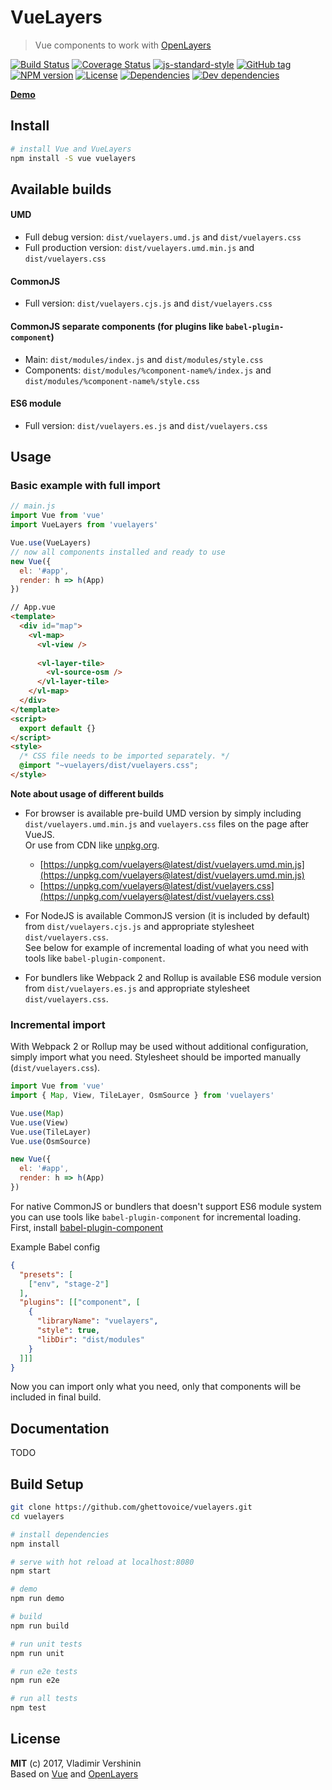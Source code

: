# VueLayers

> Vue components to work with [OpenLayers](https://openlayers.org)

[![Build Status](https://travis-ci.org/ghettovoice/vuelayers.svg?branch=master)](https://travis-ci.org/ghettovoice/vuelayers)
[![Coverage Status](https://coveralls.io/repos/github/ghettovoice/vuelayers/badge.svg?branch=master)](https://coveralls.io/github/ghettovoice/vuelayers?branch=master)
[![js-standard-style](https://img.shields.io/badge/code%20style-standard-brightgreen.svg)](http://standardjs.com)
[![GitHub tag](https://img.shields.io/github/tag/ghettovoice/vuelayers.svg)](https://github.com/ghettovoice/vuelayers/releases)
[![NPM version](https://img.shields.io/npm/v/vuelayers.svg)](https://www.npmjs.com/package/vuelayers)
[![License](https://img.shields.io/github/license/ghettovoice/vuelayers.svg)](https://github.com/ghettovoice/vuelayers/blob/master/LICENSE)
[![Dependencies](https://img.shields.io/david/ghettovoice/vuelayers.svg)](https://david-dm.org/ghettovoice/vuelayers)
[![Dev dependencies](https://img.shields.io/david/dev/ghettovoice/vuelayers.svg)](https://david-dm.org/ghettovoice/vuelayers?type=dev)

**[Demo](https://ghettovoice.github.io/vuelayers/)**

## Install

```bash
# install Vue and VueLayers
npm install -S vue vuelayers
```

## Available builds

#### UMD

- Full debug version: `dist/vuelayers.umd.js` and `dist/vuelayers.css`
- Full production version: `dist/vuelayers.umd.min.js` and `dist/vuelayers.css`

#### CommonJS

- Full version: `dist/vuelayers.cjs.js` and `dist/vuelayers.css`

#### CommonJS separate components (for plugins like `babel-plugin-component`)

- Main: `dist/modules/index.js` and `dist/modules/style.css`
- Components: `dist/modules/%component-name%/index.js` and `dist/modules/%component-name%/style.css`

#### ES6 module

- Full version: `dist/vuelayers.es.js` and `dist/vuelayers.css`

## Usage 

### Basic example with full import 

```js
// main.js
import Vue from 'vue'
import VueLayers from 'vuelayers'

Vue.use(VueLayers)
// now all components installed and ready to use
new Vue({
  el: '#app',
  render: h => h(App)
})
````

```html
// App.vue
<template>
  <div id="map">
    <vl-map>
      <vl-view />
      
      <vl-layer-tile>
        <vl-source-osm />
      </vl-layer-tile>
    </vl-map>
  </div>
</template>
<script>
  export default {}
</script>
<style>
  /* CSS file needs to be imported separately. */
  @import "~vuelayers/dist/vuelayers.css";
</style>
```

**Note about usage of different builds**

* For browser is available pre-build UMD version by simply including `dist/vuelayers.umd.min.js` and `vuelayers.css` files 
  on the page after VueJS.  
  Or use from CDN like [unpkg.org](https://unpkg.com).
    
  * [https://unpkg.com/vuelayers@latest/dist/vuelayers.umd.min.js](https://unpkg.com/vuelayers@latest/dist/vuelayers.umd.min.js)
  * [https://unpkg.com/vuelayers@latest/dist/vuelayers.css](https://unpkg.com/vuelayers@latest/dist/vuelayers.css)
  
* For NodeJS is available CommonJS version (it is included by default) from `dist/vuelayers.cjs.js` and
  appropriate stylesheet `dist/vuelayers.css`.  
  See below for example of incremental loading of what you need with tools like `babel-plugin-component`.
  
* For bundlers like Webpack 2 and Rollup is available ES6 module version from `dist/vuelayers.es.js` and 
  appropriate stylesheet `dist/vuelayers.css`.

### Incremental import  

With Webpack 2 or Rollup may be used without additional configuration, simply import what you need.
Stylesheet should be imported manually (`dist/vuelayers.css`).

```js
import Vue from 'vue'
import { Map, View, TileLayer, OsmSource } from 'vuelayers'

Vue.use(Map)
Vue.use(View)
Vue.use(TileLayer)
Vue.use(OsmSource)

new Vue({
  el: '#app',
  render: h => h(App)
})
```

For native CommonJS or bundlers that doesn't support ES6 module system you can use tools like `babel-plugin-component`
for incremental loading.  
First, install [babel-plugin-component](https://github.com/QingWei-Li/babel-plugin-component)

Example Babel config
 
```json
{
  "presets": [
    ["env", "stage-2"]
  ],
  "plugins": [["component", [
    {
      "libraryName": "vuelayers",
      "style": true,
      "libDir": "dist/modules"
    }
  ]]]
}
```

Now you can import only what you need, only that components will be included in final build.

## Documentation

TODO

## Build Setup

``` bash
git clone https://github.com/ghettovoice/vuelayers.git
cd vuelayers

# install dependencies
npm install

# serve with hot reload at localhost:8080
npm start

# demo 
npm run demo

# build
npm run build

# run unit tests
npm run unit

# run e2e tests
npm run e2e

# run all tests
npm test
```

## License

**MIT** (c) 2017, Vladimir Vershinin  
Based on [Vue](https://vuejs.org/) and [OpenLayers](https://openlayers.org/)
